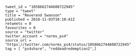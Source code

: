 ```
tweet_id = "1058662744608722945"
type = "tweet"
title = "Reverend Swanson"
published = 2018-11-03T10:10:41Z
retweets = 0
favourites = 0
source = "twitter"
twitter_account = "norms_ps4"
source_url = "https://twitter.com/norms_ps4/status/1058662744608722945"
tag = [ "ps4share", "reddeadredemption2",]
```

<p class='image'><img src='https://mnf.m17s.net/2018/11/03/DrEgJ68WwAEFFZy.jpg' alt=''></p>

